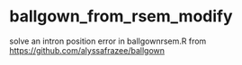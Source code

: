# ballgown_from_rsem_modify
solve an intron position error in ballgownrsem.R from https://github.com/alyssafrazee/ballgown
